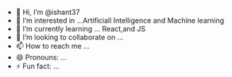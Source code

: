 - 👋 Hi, I’m @ishant37
- 👀 I’m interested in ...Artificiall Intelligence and Machine learning
- 🌱 I’m currently learning ... React,and JS
- 💞️ I’m looking to collaborate on ...
- 📫 How to reach me ...
- 😄 Pronouns: ...
- ⚡ Fun fact: ...

<!---
ishant37/ishant37 is a ✨ special ✨ repository because its `README.md` (this file) appears on your GitHub profile.
You can click the Preview link to take a look at your changes.
--->
